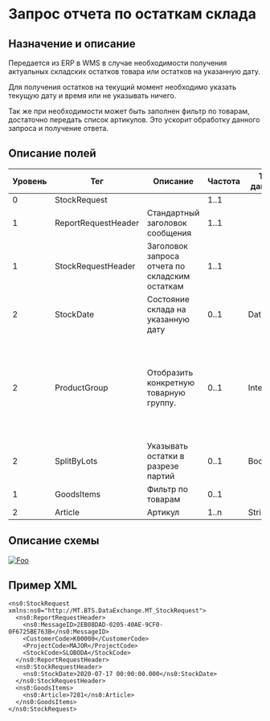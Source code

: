 # Запрос отчета по остаткам склада

## Назначение и описание
Передается из ERP в WMS в случае необходимости получения актуальных складских остатков товара или остатков на указанную дату.

Для получения остатков на текущий момент необходимо указать текущую дату и время или не указывать ничего.

Так же при необходимости может быть заполнен фильтр по товарам, достаточно передать список артикулов. Это ускорит обработку данного запроса и получение ответа.

## Описание полей
| Уровень | Тег                 | Описание                                       | Частота | Тип данных | Размер поля | Комментарий                                   
| ------- | ------------------- | ---------------------------------------------- | ------- | ---------- | ----------- | --------------------------------------------- 
| 0       | StockRequest        |                                          | 1..1          |            |             |
| 1       | ReportRequestHeader | Стандартный заголовок сообщения                | 1..1    |            |             | Общая структура сообщения                     
| 1       | StockRequestHeader  | Заголовок запроса отчета по складским остаткам | 1..1    |            |             |                                               
| 2       | StockDate           | Состояние склада на указанную дату             | 0..1    | DateTime   |             |
| 2       | ProductGroup        | Отобразить конкретную товарную группу.         | 0..1    | Integer    |             | 0 – все (товары и грузоместа)<br />1 – только товары (Используется по-умолчанию)<br />2 – только грузоместа                         
| 2       | SplitByLots         | Указывать остатки в разрезе партий             | 0..1    | Boolean    |             |                                               
| 1       | GoodsItems          | Фильтр по товарам                              | 0..1    |            |             |                                               
| 2       | Article             | Артикул                                        | 1..n    | String     | 100         |                                               

## Описание схемы
<a href="/XSD/MT_StockRequest.xsd" rel="XSD">![Foo](https://user-images.githubusercontent.com/22858622/134012526-73d1b128-a2cd-4d14-8a13-10f81a57c04f.png)</a>


## Пример XML
```
<ns0:StockRequest xmlns:ns0="http://MT.BTS.DataExchange.MT_StockRequest">
  <ns0:ReportRequestHeader>
    <ns0:MessageID>2EB08DAD-0205-40AE-9CF0-0F6725BE763B</ns0:MessageID>
    <CustomerCode>К00000</CustomerCode>
    <ProjectCode>MAJOR</ProjectCode>
    <StockCode>SLOBODA</StockCode>
  </ns0:ReportRequestHeader>
  <ns0:StockRequestHeader>
    <ns0:StockDate>2020-07-17 00:00:00.000</ns0:StockDate>
  </ns0:StockRequestHeader>
  <ns0:GoodsItems>
    <ns0:Article>7281</ns0:Article>
  </ns0:GoodsItems>
</ns0:StockRequest>
```
